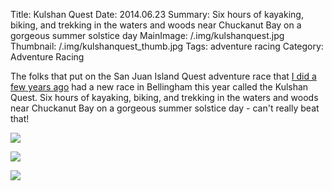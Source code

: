 Title: Kulshan Quest
Date: 2014.06.23
Summary: Six hours of kayaking, biking, and trekking in the waters and woods near Chuckanut Bay on a gorgeous summer solstice day
MainImage: /.img/kulshanquest.jpg
Thumbnail: /.img/kulshanquest_thumb.jpg
Tags: adventure racing
Category: Adventure Racing

The folks that put on the San Juan Island Quest adventure race that [I did a few years ago][SanJuanIslandQuest] had a new race in Bellingham this year called the Kulshan Quest. Six hours of kayaking, biking, and trekking in the waters and woods near Chuckanut Bay on a gorgeous summer solstice day - can't really beat that!

<p><img src="/.img/outdoors/kulshanquest/kayak.jpg" class="largeimg" /></p>
<p><img src="/.img/outdoors/kulshanquest/trekking.jpg" class="largeimg" /></p>
<p><img src="/.img/outdoors/kulshanquest/biking.jpg" class="largeimg" /></p>

[SanJuanIslandQuest]: /san_juan_island_quest

